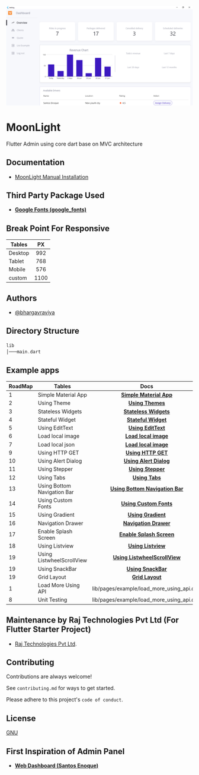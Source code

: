 ![Logo](../screenshot.png)


# MoonLight

Flutter Admin using core dart  base on MVC architecture

## Documentation

- [MoonLight Manual Installation](#moonlight-manual-installation)


## Third Party Package Used
- **[Google Fonts (google_fonts)](https://pub.dev/packages/google_fonts)**

## Break Point For Responsive

| Tables  |  PX   |
| ------- | :---: |
| Desktop |  992  |
| Tablet  |  768  |
| Mobile  |  576  |
| custom  | 1100  |

## Authors

- [@bhargavraviya](https://www.github.com/bhargavraviya)


## Directory Structure

```dart
lib
│───main.dart
```


## Example apps


| RoadMap | Tables                      |                                                         Docs                                                          |
| ------- | --------------------------- | :-------------------------------------------------------------------------------------------------------------------: |
| 1       | Simple Material App         |        **[Simple Material App](https://medium.com/rajtechnologies/flutter-simple-material-app-cd266b964725)**         |
| 2       | Using Theme                 |                **[Using Themes](https://medium.com/rajtechnologies/flutter-using-theme-a68509abb3c2)**                | Yes |
| 3       | Stateless Widgets           |          **[Stateless Widgets](https://medium.com/rajtechnologies/flutter-stateless-widgets-d5760ecdff15)**           |
| 4       | Stateful Widget             |            **[Stateful Widget](https://medium.com/rajtechnologies/flutter-stateful-widget-110750287726)**             |
| 5       | Using EditText              |             **[Using EditText](https://medium.com/rajtechnologies/flutter-using-edittext-7f3681aab3a2)**              |
| 6       | Load local image            |           **[Load local image](https://medium.com/rajtechnologies/flutter-load-local-image-cc238266872b)**            |
| 7       | Load local json             |            **[Load local image](https://medium.com/rajtechnologies/flutter-load-local-json-829c77284233)**            |
| 9       | Using HTTP GET              |             **[Using HTTP GET](https://medium.com/rajtechnologies/flutter-using-http-get-6a70fe4534fc)**              |
| 10      | Using Alert Dialog          |         **[Using Alert Dialog](https://medium.com/rajtechnologies/flutter-using-alert-dialog-f8183c40056d)**          |
| 11      | Using Stepper               |              **[Using Stepper](https://medium.com/rajtechnologies/flutter-using-stepper-f745c3dc3907)**               |
| 12      | Using Tabs                  |                 **[Using Tabs](https://medium.com/rajtechnologies/flutter-using-tabs-cab50f04bbff)**                  |
| 13      | Using Bottom Navigation Bar | **[Using Bottom Navigation Bar](https://medium.com/rajtechnologies/flutter-using-bottom-navigation-bar-2808a9bd523)** |
| 14      | Using Custom Fonts          |         **[Using Custom Fonts](https://medium.com/rajtechnologies/flutter-using-custom-fonts-9f638fabdccb)**          |
| 15      | Using Gradient              |             **[Using Gradient](https://medium.com/rajtechnologies/flutter-using-gradient-e9a16d9de778)**              |
| 16      | Navigation Drawer           |          **[Navigation Drawer](https://medium.com/rajtechnologies/flutter-navigation-drawer-216f30063198)**           |
| 17      | Enable Splash Screen        |       **[Enable Splash Screen](https://medium.com/rajtechnologies/flutter-enable-splash-screen-ceefac3a7d56)**        |
| 18      | Using Listview              |              **[Using Listview](https://medium.com/rajtechnologies/flutter-using-listview-4cc866dd352)**              |
| 19      | Using ListwheelScrollView   |  **[Using ListwheelScrollView](https://medium.com/rajtechnologies/flutter-using-listwheelscrollview-24843b1ecf09)**   |
| 19      | Using SnackBar              |             **[Using SnackBar](https://medium.com/rajtechnologies/flutter-using-snackbar-fc2cd752f02d)**              |
| 19      | Grid Layout                 |                **[Grid Layout](https://medium.com/rajtechnologies/flutter-grid-layout-f95f67fe88a7)**                 |
| 1       | Load More Using API         |                                      lib/pages/example/load_more_using_api.dart                                       |
| 8                           |                                                     Unit Testing                                                      | lib/pages/example/load_more_using_api.dart | https://github.com/nisrulz/flutter-examples/blob/develop/unit_testing/test/unit/formValidator_test.dart

## Maintenance by Raj Technologies Pvt Ltd (For Flutter Starter Project)

- [Raj Technologies Pvt Ltd](http://www.rajtechnologies.com/contact-web-design-development-marketing-Ahmedabad-India-Gujarat.php+).

## Contributing

Contributions are always welcome!

See `contributing.md` for ways to get started.

Please adhere to this project's `code of conduct`.


## License

[GNU](https://github.com/RajTechnologiesPvtLtd/flutter-moonlight/blob/master/LICENSE)

## First Inspiration of Admin Panel

- **[Web Dashboard (Santos Enoque)](https://github.com/Santos-Enoque/flutter-web-dashboard-template)**